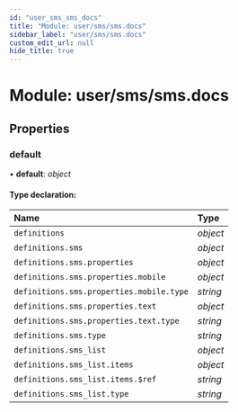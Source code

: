 ```yaml
---
id: "user_sms_sms_docs"
title: "Module: user/sms/sms.docs"
sidebar_label: "user/sms/sms.docs"
custom_edit_url: null
hide_title: true
---
```


# Module: user/sms/sms.docs

## Properties

### default

• **default**: *object*

#### Type declaration:

| Name | Type |
| :------ | :------ |
| `definitions` | *object* |
| `definitions.sms` | *object* |
| `definitions.sms.properties` | *object* |
| `definitions.sms.properties.mobile` | *object* |
| `definitions.sms.properties.mobile.type` | *string* |
| `definitions.sms.properties.text` | *object* |
| `definitions.sms.properties.text.type` | *string* |
| `definitions.sms.type` | *string* |
| `definitions.sms_list` | *object* |
| `definitions.sms_list.items` | *object* |
| `definitions.sms_list.items.$ref` | *string* |
| `definitions.sms_list.type` | *string* |
